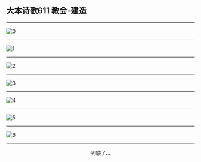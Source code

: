 
## 大本诗歌611 教会-建造
        
<div id="aplayer0"></div>

---

<img alt="0" data-original="/data/d0611/0">

---

<img alt="1" data-original="/data/d0611/1">

---

<img alt="2" data-original="/data/d0611/2">

---

<img alt="3" data-original="/data/d0611/3">

---

<img alt="4" data-original="/data/d0611/4">

---

<img alt="5" data-original="/data/d0611/5">

---

<img alt="6" data-original="/data/d0611/6">

---

<p style="text-align: center">到底了...</p>

<script src="/js/dist-view.js"></script>

<script>
MAIN.id = 'd0611';
        
const ap0 = new APlayer({
    container: document.getElementById('aplayer0'),
    volume: 1,
    loop: 'none',
    preload: 'none',
    audio: [{
        name: '大本诗歌611.mp3',
        artist: '大本诗歌',
        url: 'https://res.wx.qq.com/voice/getvoice?mediaid=MzI0NTk3MDM5M18yMjQ3NDk1MjI2',
        cover: '/favicon'
    }]
});
</script>
